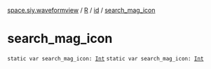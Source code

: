 [space.siy.waveformview](../../index.md) / [R](../index.md) / [id](index.md) / [search_mag_icon](./search_mag_icon.md)

# search_mag_icon

`static var search_mag_icon: `[`Int`](https://kotlinlang.org/api/latest/jvm/stdlib/kotlin/-int/index.html)
`static var search_mag_icon: `[`Int`](https://kotlinlang.org/api/latest/jvm/stdlib/kotlin/-int/index.html)